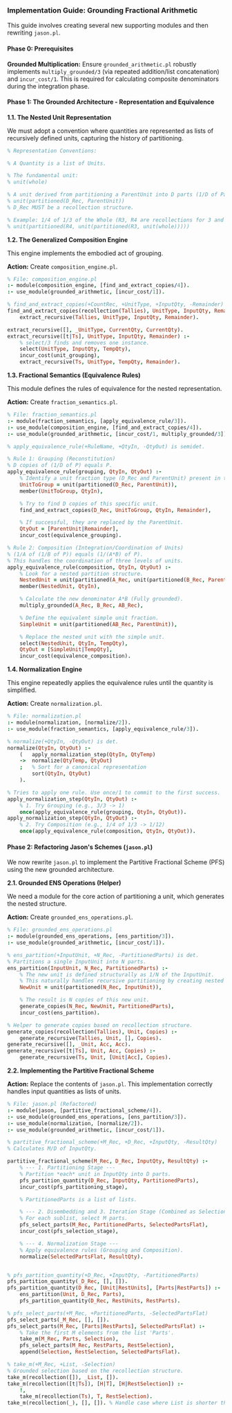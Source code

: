 ### Implementation Guide: Grounding Fractional Arithmetic

This guide involves creating several new supporting modules and then rewriting `jason.pl`.

#### Phase 0: Prerequisites

**Grounded Multiplication:** Ensure `grounded_arithmetic.pl` robustly implements `multiply_grounded/3` (via repeated addition/list concatenation) and `incur_cost/1`. This is required for calculating composite denominators during the integration phase.

#### Phase 1: The Grounded Architecture - Representation and Equivalence

**1.1. The Nested Unit Representation**

We must adopt a convention where quantities are represented as lists of recursively defined units, capturing the history of partitioning.

```prolog
% Representation Conventions:

% A Quantity is a list of Units.

% The fundamental unit:
% unit(whole)

% A unit derived from partitioning a ParentUnit into D parts (1/D of Parent):
% unit(partitioned(D_Rec, ParentUnit))
% D_Rec MUST be a recollection structure.

% Example: 1/4 of 1/3 of the Whole (R3, R4 are recollections for 3 and 4)
% unit(partitioned(R4, unit(partitioned(R3, unit(whole)))))
```

**1.2. The Generalized Composition Engine**

This engine implements the embodied act of grouping.

**Action:** Create `composition_engine.pl`.

```prolog
% File: composition_engine.pl
:- module(composition_engine, [find_and_extract_copies/4]).
:- use_module(grounded_arithmetic, [incur_cost/1]).

% find_and_extract_copies(+CountRec, +UnitType, +InputQty, -Remainder) is semidet.
find_and_extract_copies(recollection(Tallies), UnitType, InputQty, Remainder) :-
    extract_recursive(Tallies, UnitType, InputQty, Remainder).

extract_recursive([], _UnitType, CurrentQty, CurrentQty).
extract_recursive([t|Ts], UnitType, InputQty, Remainder) :-
    % select/3 finds and removes one instance.
    select(UnitType, InputQty, TempQty),
    incur_cost(unit_grouping),
    extract_recursive(Ts, UnitType, TempQty, Remainder).
```

**1.3. Fractional Semantics (Equivalence Rules)**

This module defines the rules of equivalence for the nested representation.

**Action:** Create `fraction_semantics.pl`.

```prolog
% File: fraction_semantics.pl
:- module(fraction_semantics, [apply_equivalence_rule/3]).
:- use_module(composition_engine, [find_and_extract_copies/4]).
:- use_module(grounded_arithmetic, [incur_cost/1, multiply_grounded/3]).

% apply_equivalence_rule(+RuleName, +QtyIn, -QtyOut) is semidet.

% Rule 1: Grouping (Reconstitution)
% D copies of (1/D of P) equals P.
apply_equivalence_rule(grouping, QtyIn, QtyOut) :-
    % Identify a unit fraction type (D_Rec and ParentUnit) present in the list.
    UnitToGroup = unit(partitioned(D_Rec, ParentUnit)),
    member(UnitToGroup, QtyIn),

    % Try to find D copies of this specific unit.
    find_and_extract_copies(D_Rec, UnitToGroup, QtyIn, Remainder),

    % If successful, they are replaced by the ParentUnit.
    QtyOut = [ParentUnit|Remainder],
    incur_cost(equivalence_grouping).

% Rule 2: Composition (Integration/Coordination of Units)
% (1/A of (1/B of P)) equals (1/(A*B) of P).
% This handles the coordination of three levels of units.
apply_equivalence_rule(composition, QtyIn, QtyOut) :-
    % Look for a nested partition structure.
    NestedUnit = unit(partitioned(A_Rec, unit(partitioned(B_Rec, ParentUnit)))),
    member(NestedUnit, QtyIn),

    % Calculate the new denominator A*B (Fully grounded).
    multiply_grounded(A_Rec, B_Rec, AB_Rec),

    % Define the equivalent simple unit fraction.
    SimpleUnit = unit(partitioned(AB_Rec, ParentUnit)),

    % Replace the nested unit with the simple unit.
    select(NestedUnit, QtyIn, TempQty),
    QtyOut = [SimpleUnit|TempQty],
    incur_cost(equivalence_composition).
```

**1.4. Normalization Engine**

This engine repeatedly applies the equivalence rules until the quantity is simplified.

**Action:** Create `normalization.pl`.

```prolog
% File: normalization.pl
:- module(normalization, [normalize/2]).
:- use_module(fraction_semantics, [apply_equivalence_rule/3]).

% normalize(+QtyIn, -QtyOut) is det.
normalize(QtyIn, QtyOut) :-
    (   apply_normalization_step(QtyIn, QtyTemp)
    ->  normalize(QtyTemp, QtyOut)
    ;   % Sort for a canonical representation
        sort(QtyIn, QtyOut)
    ).

% Tries to apply one rule. Use once/1 to commit to the first success.
apply_normalization_step(QtyIn, QtyOut) :-
    % 1. Try Grouping (e.g., 3/3 -> 1)
    once(apply_equivalence_rule(grouping, QtyIn, QtyOut)).
apply_normalization_step(QtyIn, QtyOut) :-
    % 2. Try Composition (e.g., 1/4 of 1/3 -> 1/12)
    once(apply_equivalence_rule(composition, QtyIn, QtyOut)).
```

#### Phase 2: Refactoring Jason's Schemes (`jason.pl`)

We now rewrite `jason.pl` to implement the Partitive Fractional Scheme (PFS) using the new grounded architecture.

**2.1. Grounded ENS Operations (Helper)**

We need a module for the core action of partitioning a unit, which generates the nested structure.

**Action:** Create `grounded_ens_operations.pl`.

```prolog
% File: grounded_ens_operations.pl
:- module(grounded_ens_operations, [ens_partition/3]).
:- use_module(grounded_arithmetic, [incur_cost/1]).

% ens_partition(+InputUnit, +N_Rec, -PartitionedParts) is det.
% Partitions a single InputUnit into N parts.
ens_partition(InputUnit, N_Rec, PartitionedParts) :-
    % The new unit is defined structurally as 1/N of the InputUnit.
    % This naturally handles recursive partitioning by creating nested structures.
    NewUnit = unit(partitioned(N_Rec, InputUnit)),

    % The result is N copies of this new unit.
    generate_copies(N_Rec, NewUnit, PartitionedParts),
    incur_cost(ens_partition).

% Helper to generate copies based on recollection structure.
generate_copies(recollection(Tallies), Unit, Copies) :-
    generate_recursive(Tallies, Unit, [], Copies).
generate_recursive([], _Unit, Acc, Acc).
generate_recursive([t|Ts], Unit, Acc, Copies) :-
    generate_recursive(Ts, Unit, [Unit|Acc], Copies).
```

**2.2. Implementing the Partitive Fractional Scheme**

**Action:** Replace the contents of `jason.pl`. This implementation correctly handles input quantities as lists of units.

```prolog
% File: jason.pl (Refactored)
:- module(jason, [partitive_fractional_scheme/4]).
:- use_module(grounded_ens_operations, [ens_partition/3]).
:- use_module(normalization, [normalize/2]).
:- use_module(grounded_arithmetic, [incur_cost/1]).

% partitive_fractional_scheme(+M_Rec, +D_Rec, +InputQty, -ResultQty)
% Calculates M/D of InputQty.

partitive_fractional_scheme(M_Rec, D_Rec, InputQty, ResultQty) :-
    % --- 1. Partitioning Stage ---
    % Partition *each* unit in InputQty into D parts.
    pfs_partition_quantity(D_Rec, InputQty, PartitionedParts),
    incur_cost(pfs_partitioning_stage),

    % PartitionedParts is a list of lists.

    % --- 2. Disembedding and 3. Iteration Stage (Combined as Selection) ---
    % For each sublist, select M parts.
    pfs_select_parts(M_Rec, PartitionedParts, SelectedPartsFlat),
    incur_cost(pfs_selection_stage),

    % --- 4. Normalization Stage ---
    % Apply equivalence rules (Grouping and Composition).
    normalize(SelectedPartsFlat, ResultQty).


% pfs_partition_quantity(+D_Rec, +InputQty, -PartitionedParts)
pfs_partition_quantity(_D_Rec, [], []).
pfs_partition_quantity(D_Rec, [Unit|RestUnits], [Parts|RestParts]) :-
    ens_partition(Unit, D_Rec, Parts),
    pfs_partition_quantity(D_Rec, RestUnits, RestParts).

% pfs_select_parts(+M_Rec, +PartitionedParts, -SelectedPartsFlat)
pfs_select_parts(_M_Rec, [], []).
pfs_select_parts(M_Rec, [Parts|RestParts], SelectedPartsFlat) :-
    % Take the first M elements from the list 'Parts'.
    take_m(M_Rec, Parts, Selection),
    pfs_select_parts(M_Rec, RestParts, RestSelection),
    append(Selection, RestSelection, SelectedPartsFlat).

% take_m(+M_Rec, +List, -Selection)
% Grounded selection based on the recollection structure.
take_m(recollection([]), _List, []).
take_m(recollection([t|Ts]), [H|T], [H|RestSelection]) :-
    !,
    take_m(recollection(Ts), T, RestSelection).
take_m(recollection(_), [], []). % Handle case where List is shorter than M_Rec.
```